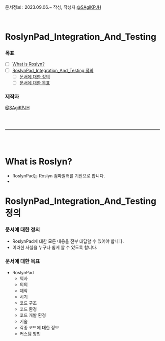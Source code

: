 문서정보 : 2023.09.06.~ 작성, 작성자 [@SAgiKPJH](https://github.com/SAgiKPJH)

<br>

# RoslynPad_Integration_And_Testing

### 목표
  
- [ ] [What is Roslyn?](#what-is-roslyn)
- [ ] [RoslynPad_Integration_And_Testing 정의](#roslynpad_integration_and_testing-정의)
  - [ ] [문서에 대한 정의](#문서에-대한-정의)
  - [ ] [문서에 대한 목표](#문서에-대한-목표)

### 제작자
[@SAgiKPJH](https://github.com/SAgiKPJH)

<br><br>

---

<br><br>

# What is Roslyn?

- RoslynPad는 Roslyn 컴파일러를 기반으로 합니다.
- 

# RoslynPad_Integration_And_Testing 정의

### 문서에 대한 정의

- RoslynPad에 대한 모든 내용을 전부 대답할 수 있어야 합니다.
- 이러한 사실을 누구나 쉽게 알 수 있도록 합니다.


### 문서에 대한 목표

- RoslynPad
  - 역사
  - 의의
  - 제작
  - 시기
  - 코드 구조
  - 코드 환경
  - 코드 개발 환경
  - 기술
  - 각종 코드에 대한 정보
  - 커스텀 방법
